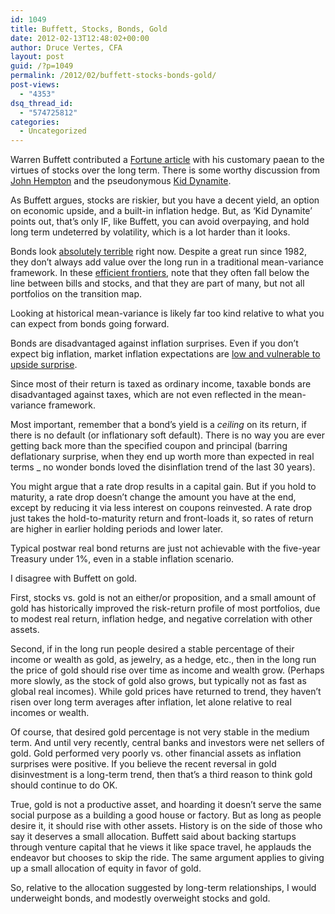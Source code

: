 ```yaml
---
id: 1049
title: Buffett, Stocks, Bonds, Gold
date: 2012-02-13T12:48:02+00:00
author: Druce Vertes, CFA
layout: post
guid: /?p=1049
permalink: /2012/02/buffett-stocks-bonds-gold/
post-views:
  - "4353"
dsq_thread_id:
  - "574725812"
categories:
  - Uncategorized
---
```

Warren Buffett contributed a [Fortune article](http://finance.fortune.cnn.com/2012/02/09/warren-buffett-berkshire-shareholder-letter/?section=money_topstories&utm_source=feedburner&utm_medium=feed&utm_campaign=Feed%3A+rss%2Fmoney_topstories+(Top+Stories)) with his customary paean to the virtues of stocks over the long term. There is some worthy discussion from [John Hempton](http://brontecapital.blogspot.com/2012/02/stocks-you-can-fondle-them-and-they.html) and the pseudonymous [Kid Dynamite](http://kiddynamitesworld.com/buffett-waxes-poetic-on-gold-and-other-asset-classes/).  
<!--more-->

  
As Buffett argues, stocks are riskier, but you have a decent yield, an option on economic upside, and a built-in inflation hedge. But, as ‘Kid Dynamite’ points out, that’s only IF, like Buffett, you can avoid overpaying, and hold long term undeterred by volatility, which is a lot harder than it looks.

Bonds look [absolutely terrible](http://www.cbsnews.com/8301-505123_162-57373079/jeremy-granthams-investing-strategies-for-2012) right now. Despite a great run since 1982, they don’t always add value over the long run in a traditional mean-variance framework. In these [efficient frontiers](/2012/01/are-long-term-asset-class-relationships-stable/), note that they often fall below the line between bills and stocks, and that they are part of many, but not all portfolios on the transition map. 

Looking at historical mean-variance is likely far too kind relative to what you can expect from bonds going forward. 

Bonds are disadvantaged against inflation surprises. Even if you don’t expect big inflation, market inflation expectations are [low and vulnerable to upside surprise](http://www.clevelandfed.org/research/data/inflation_expectations/index.cfm). 

Since most of their return is taxed as ordinary income, taxable bonds are disadvantaged against taxes, which are not even reflected in the mean-variance framework. 

Most important, remember that a bond’s yield is a _ceiling_ on its return, if there is no default (or inflationary soft default). There is no way you are ever getting back more than the specified coupon and principal (barring deflationary surprise, when they end up worth more than expected in real terms _ no wonder bonds loved the disinflation trend of the last 30 years). 

You might argue that a rate drop results in a capital gain. But if you hold to maturity, a rate drop doesn’t change the amount you have at the end, except by reducing it via less interest on coupons reinvested. A rate drop just takes the hold-to-maturity return and front-loads it, so rates of return are higher in earlier holding periods and lower later.

Typical postwar real bond returns are just not achievable with the five-year Treasury under 1%, even in a stable inflation scenario.

I disagree with Buffett on gold. 

First, stocks vs. gold is not an either/or proposition, and a small amount of gold has historically improved the risk-return profile of most portfolios, due to modest real return, inflation hedge, and negative correlation with other assets.

Second, if in the long run people desired a stable percentage of their income or wealth as gold, as jewelry, as a hedge, etc., then in the long run the price of gold should rise over time as income and wealth grow. (Perhaps more slowly, as the stock of gold also grows, but typically not as fast as global real incomes). While gold prices have returned to trend, they haven’t risen over long term averages after inflation, let alone relative to real incomes or wealth. 

Of course, that desired gold percentage is not very stable in the medium term. And until very recently, central banks and investors were net sellers of gold. Gold performed very poorly vs. other financial assets as inflation surprises were positive. If you believe the recent reversal in gold disinvestment is a long-term trend, then that’s a third reason to think gold should continue to do OK.

True, gold is not a productive asset, and hoarding it doesn’t serve the same social purpose as a building a good house or factory. But as long as people desire it, it should rise with other assets. History is on the side of those who say it deserves a small allocation. Buffett said about backing startups through venture capital that he views it like space travel, he applauds the endeavor but chooses to skip the ride. The same argument applies to giving up a small allocation of equity in favor of gold.

So, relative to the allocation suggested by long-term relationships, I would underweight bonds, and modestly overweight stocks and gold.
